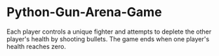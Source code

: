 # Python-Gun-Arena-Game
Each player controls a unique fighter and attempts to deplete the other player's health by shooting bullets. The game ends when one player's health reaches zero.
